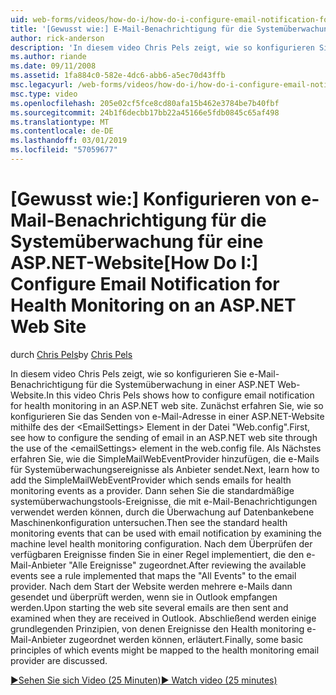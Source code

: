 ```yaml
---
uid: web-forms/videos/how-do-i/how-do-i-configure-email-notification-for-health-monitoring-on-an-aspnet-web-site
title: '[Gewusst wie:] E-Mail-Benachrichtigung für die Systemüberwachung für eine ASP.NET-Website konfigurieren | Microsoft-Dokumentation'
author: rick-anderson
description: 'In diesem video Chris Pels zeigt, wie so konfigurieren Sie e-Mail-Benachrichtigung für die Systemüberwachung in einer ASP.NET Web-Website. Erstens finden Sie unter Gewusst wie: Konfigurieren des Sendens von e...'
ms.author: riande
ms.date: 09/11/2008
ms.assetid: 1fa884c0-582e-4dc6-abb6-a5ec70d43ffb
msc.legacyurl: /web-forms/videos/how-do-i/how-do-i-configure-email-notification-for-health-monitoring-on-an-aspnet-web-site
msc.type: video
ms.openlocfilehash: 205e02cf5fce8cd80afa15b462e3784be7b40fbf
ms.sourcegitcommit: 24b1f6decbb17bb22a45166e5fdb0845c65af498
ms.translationtype: MT
ms.contentlocale: de-DE
ms.lasthandoff: 03/01/2019
ms.locfileid: "57059677"
---
```

<a name="how-do-i-configure-email-notification-for-health-monitoring-on-an-aspnet-web-site"></a><span data-ttu-id="59340-104">[Gewusst wie:] Konfigurieren von e-Mail-Benachrichtigung für die Systemüberwachung für eine ASP.NET-Website</span><span class="sxs-lookup"><span data-stu-id="59340-104">[How Do I:] Configure Email Notification for Health Monitoring on an ASP.NET Web Site</span></span>
====================
<span data-ttu-id="59340-105">durch [Chris Pels](https://twitter.com/chrispels)</span><span class="sxs-lookup"><span data-stu-id="59340-105">by [Chris Pels](https://twitter.com/chrispels)</span></span>

<span data-ttu-id="59340-106">In diesem video Chris Pels zeigt, wie so konfigurieren Sie e-Mail-Benachrichtigung für die Systemüberwachung in einer ASP.NET Web-Website.</span><span class="sxs-lookup"><span data-stu-id="59340-106">In this video Chris Pels shows how to configure email notification for health monitoring in an ASP.NET web site.</span></span> <span data-ttu-id="59340-107">Zunächst erfahren Sie, wie so konfigurieren Sie das Senden von e-Mail-Adresse in einer ASP.NET-Website mithilfe des der &lt;EmailSettings&gt; Element in der Datei "Web.config".</span><span class="sxs-lookup"><span data-stu-id="59340-107">First, see how to configure the sending of email in an ASP.NET web site through the use of the &lt;emailSettings&gt; element in the web.config file.</span></span> <span data-ttu-id="59340-108">Als Nächstes erfahren Sie, wie die SimpleMailWebEventProvider hinzufügen, die e-Mails für Systemüberwachungsereignisse als Anbieter sendet.</span><span class="sxs-lookup"><span data-stu-id="59340-108">Next, learn how to add the SimpleMailWebEventProvider which sends emails for health monitoring events as a provider.</span></span> <span data-ttu-id="59340-109">Dann sehen Sie die standardmäßige systemüberwachungstools-Ereignisse, die mit e-Mail-Benachrichtigungen verwendet werden können, durch die Überwachung auf Datenbankebene Maschinenkonfiguration untersuchen.</span><span class="sxs-lookup"><span data-stu-id="59340-109">Then see the standard health monitoring events that can be used with email notification by examining the machine level health monitoring configuration.</span></span> <span data-ttu-id="59340-110">Nach dem Überprüfen der verfügbaren Ereignisse finden Sie in einer Regel implementiert, die den e-Mail-Anbieter "Alle Ereignisse" zugeordnet.</span><span class="sxs-lookup"><span data-stu-id="59340-110">After reviewing the available events see a rule implemented that maps the "All Events" to the email provider.</span></span> <span data-ttu-id="59340-111">Nach dem Start der Website werden mehrere e-Mails dann gesendet und überprüft werden, wenn sie in Outlook empfangen werden.</span><span class="sxs-lookup"><span data-stu-id="59340-111">Upon starting the web site several emails are then sent and examined when they are received in Outlook.</span></span> <span data-ttu-id="59340-112">Abschließend werden einige grundlegenden Prinzipien, von denen Ereignisse den Health monitoring e-Mail-Anbieter zugeordnet werden können, erläutert.</span><span class="sxs-lookup"><span data-stu-id="59340-112">Finally, some basic principles of which events might be mapped to the health monitoring email provider are discussed.</span></span>

[<span data-ttu-id="59340-113">&#9654;Sehen Sie sich Video (25 Minuten)</span><span class="sxs-lookup"><span data-stu-id="59340-113">&#9654; Watch video (25 minutes)</span></span>](https://channel9.msdn.com/Blogs/ASP-NET-Site-Videos/how-do-i-configure-email-notification-for-health-monitoring-on-an-aspnet-web-site)
